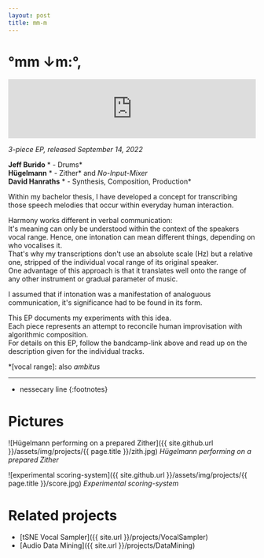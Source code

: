 ```yaml
---
layout: post
title: mm-m
---
```


# °mm ↓m​:​°​,

<iframe 
    style="border: 0; width: 100%; height: 120px;" 
    src="https://bandcamp.com/EmbeddedPlayer/album=1766777824/size=large/bgcol=ffffff/linkcol=0687f5/tracklist=false/artwork=small/transparent=true/" 
    seamless
    ><a href="https://davidhanraths.bandcamp.com/album/mm-m">°mm ↓m:°, by David Hanraths</a>
</iframe>

*3-piece EP, released September 14, 2022*  

**Jeff Burido** 	* - Drums*  
**Hügelmann** 		* - Zither* and *No-Input-Mixer*  
**David Hanraths**  	* - Synthesis, Composition, Production*  

Within my bachelor thesis, I have developed a concept for transcribing those speech melodies that occur within everyday human interaction.  

Harmony works different in verbal communication:  
It's meaning can only be understood within the context of the speakers vocal range. Hence, one intonation can mean different things, depending on who vocalises it.  
That's why my transcriptions don't use an absolute scale (Hz) but a relative one, stripped of the individual vocal range of its original speaker.  
One advantage of this approach is that it translates well onto the range of any other instrument or gradual parameter of music.  

I assumed that if intonation was a manifestation of analoguous communication, it's significance had to be found in its form.  

This EP documents my experiments with this idea.  
Each piece represents an attempt to reconcile human improvisation with algorithmic composition.  
For details on this EP, follow the bandcamp-link above and read up on the description given for the individual tracks.  

*[vocal range]: also *ambitus* 

---
* nessecary line
{:footnotes}


# Pictures 

![Hügelmann performing on a prepared Zither]({{ site.github.url }}/assets/img/projects/{{ page.title }}/zith.jpg)
*Hügelmann performing on a prepared Zither*

![experimental scoring-system]({{ site.github.url }}/assets/img/projects/{{ page.title }}/score.jpg)
*Experimental scoring-system*

# Related projects 
- [tSNE Vocal Sampler]({{ site.url }}/projects/VocalSampler)
- [Audio Data Mining]({{ site.url }}/projects/DataMining)
